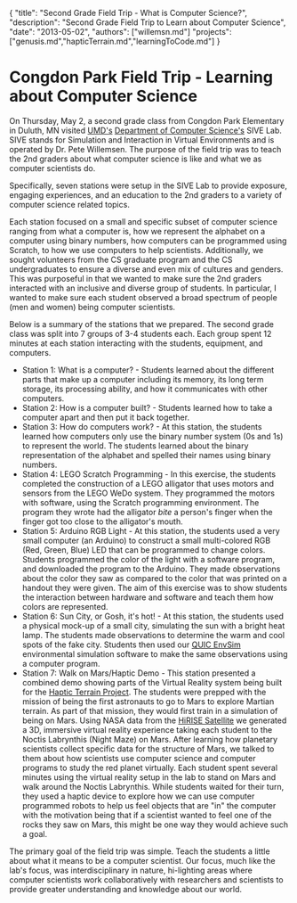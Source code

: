 {
	"title": "Second Grade Field Trip - What is Computer Science?",
	"description": "Second Grade Field Trip to Learn about Computer Science",
	"date": "2013-05-02",
	"authors": ["willemsn.md"]
	"projects": ["genusis.md","hapticTerrain.md","learningToCode.md"]
}

Congdon Park Field Trip - Learning about Computer Science
=========================================================

On Thursday, May 2, a second grade class from Congdon Park Elementary
in Duluth, MN visited [UMD's](http://www.d.umn.edu/)
[Department of Computer Science's](http://www.d.umn.edu/cs) SIVE
Lab. SIVE stands for Simulation and Interaction in Virtual
Environments and is operated by Dr. Pete Willemsen. The purpose of the
field trip was to teach the 2nd graders about what computer science is
like and what we as computer scientists do.

Specifically, seven stations were setup in the SIVE Lab to provide
exposure, engaging experiences, and an education to the 2nd graders to
a variety of computer science related topics. 

Each station focused on a small and specific subset of computer
science ranging from what a computer is, how we represent the alphabet
on a computer using binary numbers, how computers can be programmed
using Scratch, to how we use computers to help
scientists. Additionally, we sought volunteers from the CS graduate
program and the CS undergraduates to ensure a diverse and even mix of
cultures and genders. This was purposeful in that we wanted to make
sure the 2nd graders interacted with an inclusive and diverse group of
students.  In particular, I wanted to make sure each student observed
a broad spectrum of people (men and women) being computer scientists.

Below is a summary of the stations that we prepared. The second grade
class was split into 7 groups of 3-4 students each. Each group spent
12 minutes at each station interacting with the students, equipment,
and computers.

* Station 1: What is a computer? - Students learned about the
different parts that make up a computer including its memory, its long
term storage, its processing ability, and how it communicates with
other computers.
* Station 2: How is a computer built? - Students learned how to take a
computer apart and then put it back together.
* Station 3: How do computers work? - At this station, the students
learned how computers only use the binary number system (0s and 1s)
to represent the world. The students learned about the binary
representation of the alphabet and spelled their names using binary
numbers.
* Station 4: LEGO Scratch Programming - In this exercise, the students
completed the construction of a LEGO alligator that uses motors and
sensors from the LEGO WeDo system. They programmed the motors with
software, using the Scratch programming environment. The program they
wrote had the alligator _bite_ a person's finger when the finger got
too close to the alligator's mouth.
* Station 5: Arduino RGB Light - At this station, the students used
a very small computer (an Arduino) to construct a small multi-colored
RGB (Red, Green, Blue) LED that can be programmed to change colors. Students programmed the color of
the light with a software program, and downloaded the program to the Arduino. They made observations about
the color they saw as compared to the color that was printed on a handout they were given.
The aim of this exercise was to show students the interaction between hardware and
software and teach them how colors are represented.
* Station 6: Sun City, or Gosh, it's hot! - At this station, the
students used a physical mock-up of a small city, simulating the sun
with a bright heat lamp. The students made observations to determine
the warm and cool spots of the fake city. Students then used our
[QUIC EnvSim](http://www.d.umn.edu/~sivelab/project/genusis)
environmental simulation software to make the same observations using
a computer program.
* Station 7: Walk on Mars/Haptic Demo - This station presented a
combined demo showing parts of the Virtual Reality system being built
for the
[Haptic Terrain Project](http://d.umn.edu/~sivelab/project/hapticTerrain/). The
students were prepped with the mission of being the first astronauts
to go to Mars to explore Martian terrain. As part of that mission,
they would first train in a simulation of being on
Mars. Using NASA data from the [HiRISE Satellite](https://hirise.lpl.arizona.edu/) we generated a 3D, immersive virtual reality experience taking each student to the Noctis Labrynthis (Night Maze) on Mars. After
learning how planetary scientists collect specific data for the
structure of Mars, we talked to them about how scientists use
computer science and computer programs to study the red planet
virtually. Each student spent several minutes using the
virtual reality setup in the lab to stand on Mars and walk around the
Noctis Labrynthis. While students waited for their turn, they used a haptic device to explore how
we can use computer programmed robots to help us feel objects that are "in" the computer
with the motivation being that if a scientist wanted to feel one of
the rocks they saw on Mars, this might be one way they would achieve such a goal.

The primary goal of the field trip was simple. Teach the students a
little about what it means to be a computer scientist. Our focus, much
like the lab's focus, was interdisciplinary in nature, hi-lighting
areas where computer scientists work collaboratively with researchers
and scientists to provide greater understanding and knowledge about
our world.

